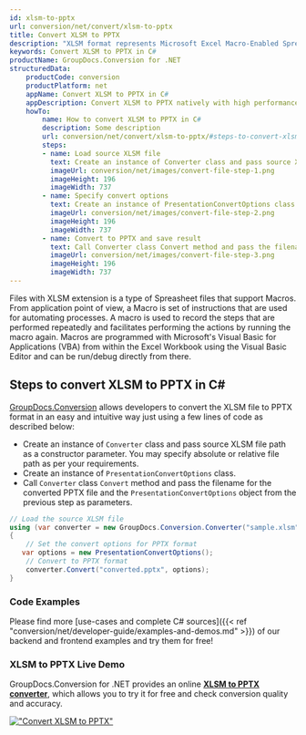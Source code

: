 ```yaml
---
id: xlsm-to-pptx
url: conversion/net/convert/xlsm-to-pptx
title: Convert XLSM to PPTX
description: "XLSM format represents Microsoft Excel Macro-Enabled Spreadsheet with .xlsm extension. Learn how to convert XLSM to PPTX file programmatically in C# language using GroupDocs.Conversion for .NET library."
keywords: Convert XLSM to PPTX in C#
productName: GroupDocs.Conversion for .NET
structuredData:
    productCode: conversion
    productPlatform: net
    appName: Convert XLSM to PPTX in C#
    appDescription: Convert XLSM to PPTX natively with high performance using C# language and server side GroupDocs.Conversion for .NET APIs, without the use of any software like Microsoft or Open Office.
    howTo:
        name: How to convert XLSM to PPTX in C# 
        description: Some description
        url: conversion/net/convert/xlsm-to-pptx/#steps-to-convert-xlsm-to-pptx-in-c
        steps:
        - name: Load source XLSM file 
          text: Create an instance of Converter class and pass source XLSM file path as a constructor parameter. You may specify absolute or relative file path as per your requirements. 
          imageUrl: conversion/net/images/convert-file-step-1.png
          imageHeight: 196
          imageWidth: 737
        - name: Specify convert options 
          text: Create an instance of PresentationConvertOptions class.
          imageUrl: conversion/net/images/convert-file-step-2.png
          imageHeight: 196
          imageWidth: 737
        - name: Convert to PPTX and save result 
          text: Call Converter class Convert method and pass the filename for the converted HTML file and the PresentationConvertOptions object from the previous step as parameters.
          imageUrl: conversion/net/images/convert-file-step-3.png
          imageHeight: 196
          imageWidth: 737
---
```


Files with XLSM extension is a type of Spreasheet files that support Macros. From application point of view, a Macro is set of instructions that are used for automating processes. A macro is used to record the steps that are performed repeatedly and facilitates performing the actions by running the macro again. Macros are programmed with Microsoft's Visual Basic for Applications (VBA) from within the Excel Workbook using the Visual Basic Editor and can be run/debug directly from there.

## Steps to convert XLSM to PPTX in C#

[GroupDocs.Conversion](https://products.groupdocs.com/conversion/net) allows developers to convert the XLSM file to PPTX format in an easy and intuitive way just using a few lines of code as described below:

* Create an instance of `Converter` class and pass source XLSM file path as a constructor parameter. You may specify absolute or relative file path as per your requirements. 
* Create an instance of `PresentationConvertOptions` class.
* Call `Converter` class `Convert` method and pass the filename for the converted PPTX file and the `PresentationConvertOptions` object from the previous step as parameters.

```csharp
// Load the source XLSM file
using (var converter = new GroupDocs.Conversion.Converter("sample.xlsm"))
{
    // Set the convert options for PPTX format
   var options = new PresentationConvertOptions();
    // Convert to PPTX format
    converter.Convert("converted.pptx", options);
}
```

### Code Examples

Please find more [use-cases and complete C# sources]({{< ref "conversion/net/developer-guide/examples-and-demos.md" >}}) of our backend and frontend examples and try them for free!

### XLSM to PPTX Live Demo

GroupDocs.Conversion for .NET provides an online [**XLSM to PPTX converter**](https://products.groupdocs.app/conversion/xlsm-to-pptx), which allows you to try it for free and check conversion quality and accuracy.

[!["Convert XLSM to PPTX"](conversion/net/images/convert-to-pptx/convert-xlsm-to-pptx.png)](https://products.groupdocs.app/conversion/xlsm-to-pptx)